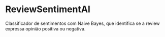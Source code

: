 # ReviewSentimentAI
Classificador de sentimentos com Naive Bayes, que identifica se a review expressa opinião positiva ou negativa.
